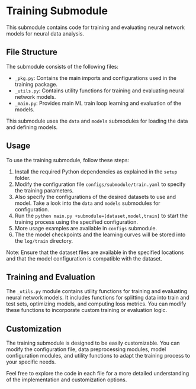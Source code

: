 # Training Submodule

This submodule contains code for training and evaluating neural network models for neural data analysis.

## File Structure

The submodule consists of the following files:

- `_pkg.py`: Contains the main imports and configurations used in the training package.
- `_utils.py`: Contains utility functions for training and evaluating neural network models.
- `_main.py`: Provides main ML train loop learning and evaluation of the models.

This submodule uses the `data` and `models` submodules for loading the data and defining models.

## Usage

To use the training submodule, follow these steps:

1. Install the required Python dependencies as explained in the `setup` folder.
2. Modify the configuration file `configs/submodule/train.yaml` to specify the training parameters.
3. Also specify the configurations of the desired datasets to use and model. Take a look into the `data` and `models` submodules for configuration.
4. Run the `python main.py +submodule=[dataset,model,train]` to start the training process using the specified configuration.
5. More usage examples are available in `configs` submodule.
6. The the model checkpoints and the learning curves will be stored into the `log/train` directory.

Note: Ensure that the dataset files are available in the specified locations and that the model configuration is compatible with the dataset.

## Training and Evaluation

The `_utils.py` module contains utility functions for training and evaluating neural network models. It includes functions for splitting data into train and test sets, optimizing models, and computing loss metrics. You can modify these functions to incorporate custom training or evaluation logic.

## Customization

The training submodule is designed to be easily customizable. You can modify the configuration file, data preprocessing modules, model configuration modules, and utility functions to adapt the training process to your specific needs.

Feel free to explore the code in each file for a more detailed understanding of the implementation and customization options.

